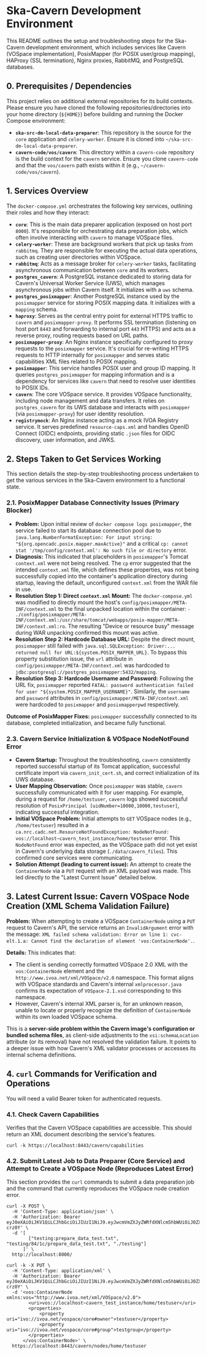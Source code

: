 # Ska-Cavern Development Environment

This README outlines the setup and troubleshooting steps for the Ska-Cavern development environment, which includes services like Cavern (VOSpace implementation), PosixMapper (for POSIX user/group mapping), HAProxy (SSL termination), Nginx proxies, RabbitMQ, and PostgreSQL databases.

## 0. Prerequisites / Dependencies

This project relies on additional external repositories for its build contexts. Please ensure you have cloned the following repositories/directories into your home directory (`${HOME}`) before building and running the Docker Compose environment:

* **`ska-src-dm-local-data-preparer`**: This repository is the source for the `core` application and `celery-worker`. Ensure it is cloned into `~/ska-src-dm-local-data-preparer`.
* **`cavern-code/vos/cavern`**: This directory within a `cavern-code` repository is the build context for the `cavern` service. Ensure you clone `cavern-code` and that the `vos/cavern` path exists within it (e.g., `~/cavern-code/vos/cavern`).

## 1. Services Overview

The `docker-compose.yml` orchestrates the following key services, outlining their roles and how they interact:

* **`core`**: This is the main data preparer application (exposed on host port `8000`). It's responsible for orchestrating data preparation jobs, which often involve interacting with `cavern` to manage VOSpace files.
* **`celery-worker`**: These are background workers that pick up tasks from `rabbitmq`. They are responsible for executing the actual data operations, such as creating user directories within VOSpace.
* **`rabbitmq`**: Acts as a message broker for `celery-worker` tasks, facilitating asynchronous communication between `core` and its workers.
* **`postgres_cavern`**: A PostgreSQL instance dedicated to storing data for Cavern's Universal Worker Service (UWS), which manages asynchronous jobs within Cavern itself. It initializes with a `uws` schema.
* **`postgres_posixmapper`**: Another PostgreSQL instance used by the `posixmapper` service for storing POSIX mapping data. It initializes with a `mapping` schema.
* **`haproxy`**: Serves as the central entry point for external HTTPS traffic to `cavern` and `posixmapper-proxy`. It performs SSL termination (listening on host port `8443` and forwarding to internal port `443` HTTPS) and acts as a reverse proxy, routing requests based on URL paths.
* **`posixmapper-proxy`**: An Nginx instance specifically configured to proxy requests to the `posixmapper` service. It's crucial for re-writing HTTPS requests to HTTP internally for `posixmapper` and serves static capabilities XML files related to POSIX mapping.
* **`posixmapper`**: This service handles POSIX user and group ID mapping. It queries `postgres_posixmapper` for mapping information and is a dependency for services like `cavern` that need to resolve user identities to POSIX IDs.
* **`cavern`**: The core VOSpace service. It provides VOSpace functionality, including node management and data transfers. It relies on `postgres_cavern` for its UWS database and interacts with `posixmapper` (via `posixmapper-proxy`) for user identity resolution.
* **`registrymock`**: An Nginx instance acting as a mock IVOA Registry service. It serves predefined `resource-caps.xml` and handles OpenID Connect (OIDC) endpoints, providing static `.json` files for OIDC discovery, user information, and JWKS.

## 2. Steps Taken to Get Services Working

This section details the step-by-step troubleshooting process undertaken to get the various services in the Ska-Cavern environment to a functional state.

### 2.1. PosixMapper Database Connectivity Issues (Primary Blocker)

* **Problem:** Upon initial review of `docker compose logs posixmapper`, the service failed to start its database connection pool due to `java.lang.NumberFormatException: For input string: "${org.opencadc.posix.mapper.maxActive}"` and a critical `cp: cannot stat '/tmp/config/context.xml': No such file or directory` error.
* **Diagnosis:** This indicated that placeholders in `posixmapper`'s Tomcat `context.xml` were not being resolved. The `cp` error suggested that the intended `context.xml` file, which defines these properties, was not being successfully copied into the container's application directory during startup, leaving the default, unconfigured `context.xml` from the WAR file in use.
* **Resolution Step 1: Direct `context.xml` Mount:** The `docker-compose.yml` was modified to directly mount the host's `config/posixmapper/META-INF/context.xml` to the final unpacked location within the container: `- ./config/posixmapper/META-INF/context.xml:/usr/share/tomcat/webapps/posix-mapper/META-INF/context.xml:ro`. The resulting "Device or resource busy" message during WAR unpacking confirmed this mount was active.
* **Resolution Step 2: Hardcode Database URL:** Despite the direct mount, `posixmapper` still failed with `java.sql.SQLException: Driver:... returned null for URL:${system.POSIX_MAPPER_URL}`. To bypass this property substitution issue, the `url` attribute in `config/posixmapper/META-INF/context.xml` was hardcoded to `jdbc:postgresql://postgres_posixmapper:5432/mapping`.
* **Resolution Step 3: Hardcode Username and Password:** Following the URL fix, `posixmapper` reported `FATAL: password authentication failed for user "${system.POSIX_MAPPER_USERNAME}"`. Similarly, the `username` and `password` attributes in `config/posixmapper/META-INF/context.xml` were hardcoded to `posixmapper` and `posixmapperpwd` respectively.

**Outcome of PosixMapper Fixes:** `posixmapper` successfully connected to its database, completed initialization, and became fully functional.

### 2.3. Cavern Service Initialization & VOSpace NodeNotFound Error

* **Cavern Startup:** Throughout the troubleshooting, `cavern` consistently reported successful startup of its Tomcat application, successful certificate import via `cavern_init_cert.sh`, and correct initialization of its UWS database.
* **User Mapping Observation:** Once `posixmapper` was stable, `cavern` successfully communicated with it for user mapping. For example, during a request for `/home/testuser`, `cavern` logs showed successful resolution of `PosixPrincipal [uidNumber=10000,10000,testuser]`, indicating successful integration.
* **Initial VOSpace Problem:** Initial attempts to `GET` VOSpace nodes (e.g., `/home/testuser`) resulted in a `ca.nrc.cadc.net.ResourceNotFoundException: NodeNotFound: vos://localhost~cavern_test_instance/home/testuser` error. This `NodeNotFound` error was expected, as the VOSpace path did not yet exist in Cavern's underlying data storage (`./data/cavern_files`). This confirmed core services were communicating.
* **Solution Attempt (leading to current issue):** An attempt to create the `ContainerNode` via a `PUT` request with an XML payload was made. This led directly to the "Latest Current Issue" detailed below.

## 3. Latest Current Issue: Cavern VOSpace Node Creation (XML Schema Validation Failure)

**Problem:**
When attempting to create a VOSpace `ContainerNode` using a `PUT` request to Cavern's API, the service returns an `InvalidArgument` error with the message: `XML failed schema validation: Error on line 1: cvc-elt.1.a: Cannot find the declaration of element 'vos:ContainerNode'.`.

**Details:**
This indicates that:
* The client is sending correctly formatted VOSpace 2.0 XML with the `vos:ContainerNode` element and the `http://www.ivoa.net/xml/VOSpace/v2.0` namespace. This format aligns with VOSpace standards and Cavern's internal `xmlprocessor.java` confirms its expectation of `VOSpace-2.1.xsd` corresponding to this namespace.
* However, Cavern's internal XML parser is, for an unknown reason, unable to locate or properly recognize the definition of `ContainerNode` within its own loaded VOSpace schema.

This is a **server-side problem within the Cavern image's configuration or bundled schema files**, as client-side adjustments to the `xsi:schemaLocation` attribute (or its removal) have not resolved the validation failure. It points to a deeper issue with how Cavern's XML validator processes or accesses its internal schema definitions.

## 4. `curl` Commands for Verification and Operations

You will need a valid Bearer token for authenticated requests.

### 4.1. Check Cavern Capabilities

Verifies that the Cavern VOSpace capabilities are accessible. This should return an XML document describing the service's features.

    curl -k https://localhost:8443/cavern/capabilities

### 4.2. Submit Latest Job to Data Preparer (Core Service) and Attempt to Create a VOSpace Node (Reproduces Latest Error)

This section provides the `curl` commands to submit a data preparation job and the command that currently reproduces the VOSpace node creation error.

    curl -X POST \
      -H 'Content-Type: application/json' \
      -H 'Authorization: Bearer eyJ0eXAiOiJKV1QiLCJhbGciOiJIUzI1NiJ9.eyJwcmVmZXJyZWRfdXNlcm5hbWUiOiJ0ZXN0dXNlciIsInN1YiI6ImxvY2FsdGVzdHVzZXJfaWQiLCJpYXQiOjE3NTAyOTU2OTAsImV4cCI6MTc1MDI5OTI5MH0.4lBmhoazmEiUjJRvWxdZTkEYKHUsQKVp9CtPZ-crz0Y' \
      -d '[
            ["testing:prepare_data_test.txt", "testing/84/1c/prepare_data_test.txt", "./testing"]
          ]' \
      http://localhost:8000/

    curl -k -X PUT \
      -H 'Content-Type: application/xml' \
      -H 'Authorization: Bearer eyJ0eXAiOiJKV1QiLCJhbGciOiJIUzI1NiJ9.eyJwcmVmZXJyZWRfdXNlcm5hbWUiOiJ0ZXN0dXNlciIsInN1YiI6ImxvY2FsdGVzdHVzZXJfaWQiLCJpYXQiOjE3NTAyOTU2OTAsImV4cCI6MTc1MDI5OTI5MH0.4lBmhoazmEiUjJRvWxdZTkEYKHUsQKVp9CtPZ-crz0Y' \
      -d '<vos:ContainerNode xmlns:vos="http://www.ivoa.net/xml/VOSpace/v2.0">
            <uri>vos://localhost~cavern_test_instance/home/testuser</uri>
            <properties>
                <property uri="ivo://ivoa.net/vospace/core#owner">testuser</property>
                <property uri="ivo://ivoa.net/vospace/core#group">testgroup</property>
            </properties>
          </vos:ContainerNode>' \
      https://localhost:8443/cavern/nodes/home/testuser
